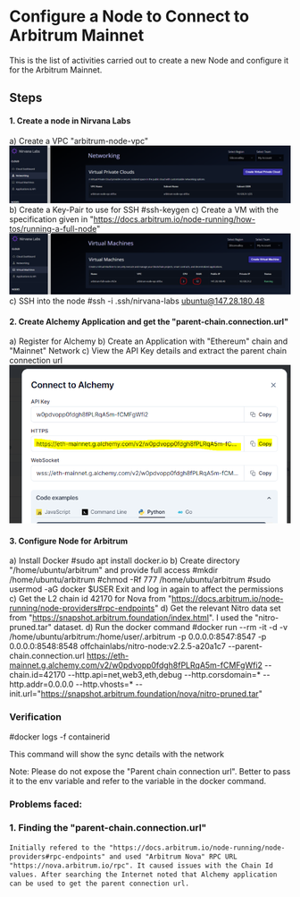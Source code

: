 
# Configure a Node to Connect to Arbitrum Mainnet

This is the list of activities carried out to create a new Node and configure it for the Arbitrum Mainnet.

## Steps
#### 1. Create a node in Nirvana Labs
a) Create a VPC "arbitrum-node-vpc"
![VPC](images/vpc.PNG)
b) Create a Key-Pair to use for SSH
    #ssh-keygen
c) Create a VM with the specification given in "https://docs.arbitrum.io/node-running/how-tos/running-a-full-node"
![VM Details](images/vm.PNG)
c) SSH into the node
    #ssh -i .ssh/nirvana-labs ubuntu@147.28.180.48
#### 2. Create Alchemy Application and get the "parent-chain.connection.url"
a) Register for Alchemy
b) Create an Application with "Ethereum" chain and "Mainnet" Network
c) View the API Key details and extract the parent chain connection url
![Parent Chain Connection URL](images/parent-chain-url.PNG)

#### 3. Configure Node for Arbitrum
a) Install Docker
    #sudo apt install docker.io
b) Create directory "/home/ubuntu/arbitrum" and provide full access
    #mkdir /home/ubuntu/arbitrum
    #chmod -Rf 777 /home/ubuntu/arbitrum
    #sudo usermod -aG docker $USER
Exit and log in again to affect the permissions
c) Get the L2 chain id 42170 for Nova from "https://docs.arbitrum.io/node-running/node-providers#rpc-endpoints"
d) Get the relevant Nitro data set from "https://snapshot.arbitrum.foundation/index.html". I used the "nitro-pruned.tar" dataset.
d) Run the docker command
    #docker run --rm -it -d -v /home/ubuntu/arbitrum:/home/user/.arbitrum -p 0.0.0.0:8547:8547 -p 0.0.0.0:8548:8548 offchainlabs/nitro-node:v2.2.5-a20a1c7 --parent-chain.connection.url https://eth-mainnet.g.alchemy.com/v2/w0pdvopp0fdgh8fPLRqA5m-fCMFgWfi2 --chain.id=42170 --http.api=net,web3,eth,debug --http.corsdomain=* --http.addr=0.0.0.0 --http.vhosts=* --init.url="https://snapshot.arbitrum.foundation/nova/nitro-pruned.tar"



### Verification

#docker logs -f containerid

This command will show the sync details with the network

Note: Please do not expose the "Parent chain connection url". Better to pass it to the env variable and refer to the variable in the docker command.

### Problems faced:

### 1. Finding the "parent-chain.connection.url"
    Initially refered to the "https://docs.arbitrum.io/node-running/node-providers#rpc-endpoints" and used "Arbitrum Nova" RPC URL "https://nova.arbitrum.io/rpc". It caused issues with the Chain Id values. After searching the Internet noted that Alchemy application can be used to get the parent connection url.
